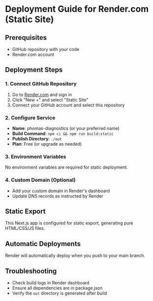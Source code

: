 # Deployment Guide for Render.com (Static Site)

## Prerequisites
- GitHub repository with your code
- Render.com account

## Deployment Steps

### 1. Connect GitHub Repository
1. Go to [Render.com](https://render.com) and sign in
2. Click "New +" and select "Static Site"
3. Connect your GitHub account and select this repository

### 2. Configure Service
- **Name**: phomas-diagnostics (or your preferred name)
- **Build Command**: `npm ci && npm run build:static`
- **Publish Directory**: `./out`
- **Plan**: Free (or upgrade as needed)

### 3. Environment Variables
No environment variables are required for static deployment.

### 4. Custom Domain (Optional)
- Add your custom domain in Render's dashboard
- Update DNS records as instructed by Render

## Static Export
This Next.js app is configured for static export, generating pure HTML/CSS/JS files.

## Automatic Deployments
Render will automatically deploy when you push to your main branch.

## Troubleshooting
- Check build logs in Render dashboard
- Ensure all dependencies are in package.json
- Verify the `out` directory is generated after build
